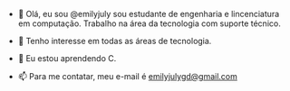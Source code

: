 - 👋 Olá, eu sou @emilyjuly sou estudante de engenharia e lincenciatura em computação. Trabalho na área da tecnologia com suporte técnico.
- 👀 Tenho interesse em todas as áreas de tecnologia.
- 🌱 Eu estou aprendendo C.

- 📫 Para me contatar, meu e-mail é emilyjulygd@gmail.com

<!---
emilyjuly/emilyjuly is a ✨ special ✨ repository because its `README.md` (this file) appears on your GitHub profile.
You can click the Preview link to take a look at your changes.
--->
